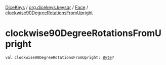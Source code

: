 [DiceKeys](../../index.md) / [org.dicekeys.keysqr](../index.md) / [Face](index.md) / [clockwise90DegreeRotationsFromUpright](./clockwise90-degree-rotations-from-upright.md)

# clockwise90DegreeRotationsFromUpright

`val clockwise90DegreeRotationsFromUpright: `[`Byte`](https://kotlinlang.org/api/latest/jvm/stdlib/kotlin/-byte/index.html)`?`